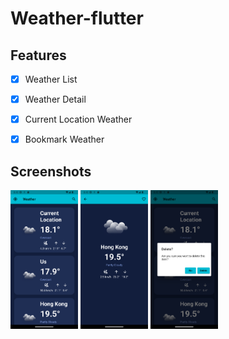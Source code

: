 # Weather-flutter

## Features

- [x] Weather List
- [x] Weather Detail
- [x] Current Location Weather
- [x] Bookmark Weather


## Screenshots
<p>
<img src="https://github.com/samhk852/weather-flutter/blob/master/Screenshots/weather_list.png" title="Weather List" width="108" height="222">
<img src="https://github.com/samhk852/weather-flutter/blob/master/Screenshots/weather_detail.png" title="Weather Detail" width="108" height="222">
<img src="https://github.com/samhk852/weather-flutter/blob/master/Screenshots/remove_weather.png" title="Remove Weather" width="108" height="222">
</p>
